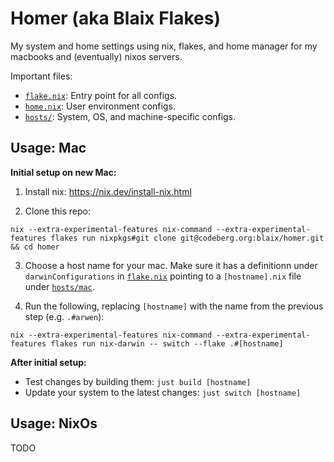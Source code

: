 # Homer (aka Blaix Flakes)

My system and home settings using nix, flakes, and home manager for my macbooks and (eventually) nixos servers.

Important files:

* [`flake.nix`](/flake.nix): Entry point for all configs.
* [`home.nix`](/home.nix): User environment configs.
* [`hosts/`](/hosts): System, OS, and machine-specific configs.

## Usage: Mac

**Initial setup on new Mac:**

1. Install nix: https://nix.dev/install-nix.html

2. Clone this repo: 

  ```
  nix --extra-experimental-features nix-command --extra-experimental-features flakes run nixpkgs#git clone git@codeberg.org:blaix/homer.git && cd homer
  ```
  
3. Choose a host name for your mac.
   Make sure it has a definitionn under `darwinConfigurations` in [`flake.nix`](/flake.nix) pointing to a `[hostname].nix` file under [`hosts/mac`](/hosts/mac).

4. Run the following, replacing `[hostname]` with the name from the previous step (e.g. `.#arwen`):

  ```
  nix --extra-experimental-features nix-command --extra-experimental-features flakes run nix-darwin -- switch --flake .#[hostname]
  ```

**After initial setup:**

* Test changes by building them: `just build [hostname]`
* Update your system to the latest changes: `just switch [hostname]`

## Usage: NixOs

TODO
